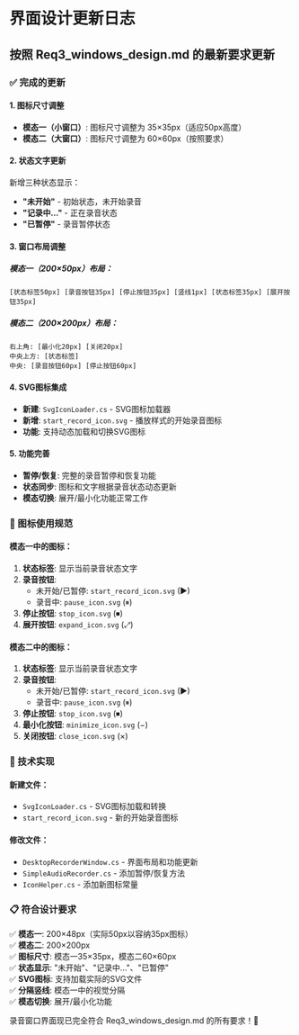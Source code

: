 # 界面设计更新日志

## 按照 Req3_windows_design.md 的最新要求更新

### ✅ 完成的更新

#### 1. 图标尺寸调整
- **模态一（小窗口）**: 图标尺寸调整为 35×35px（适应50px高度）
- **模态二（大窗口）**: 图标尺寸调整为 60×60px（按照要求）

#### 2. 状态文字更新
新增三种状态显示：
- **"未开始"** - 初始状态，未开始录音
- **"记录中..."** - 正在录音状态
- **"已暂停"** - 录音暂停状态

#### 3. 窗口布局调整

##### 模态一（200×50px）布局：
```
[状态标签50px] [录音按钮35px] [停止按钮35px] [竖线1px] [状态标签35px] [展开按钮35px]
```

##### 模态二（200×200px）布局：
```
右上角: [最小化20px] [关闭20px]
中央上方: [状态标签]
中央: [录音按钮60px] [停止按钮60px]
```

#### 4. SVG图标集成
- **新建**: `SvgIconLoader.cs` - SVG图标加载器
- **新增**: `start_record_icon.svg` - 播放样式的开始录音图标
- **功能**: 支持动态加载和切换SVG图标

#### 5. 功能完善
- **暂停/恢复**: 完整的录音暂停和恢复功能
- **状态同步**: 图标和文字根据录音状态动态更新
- **模态切换**: 展开/最小化功能正常工作

### 🎨 图标使用规范

#### 模态一中的图标：
1. **状态标签**: 显示当前录音状态文字
2. **录音按钮**: 
   - 未开始/已暂停: `start_record_icon.svg` (▶)
   - 录音中: `pause_icon.svg` (⏸)
3. **停止按钮**: `stop_icon.svg` (⏹)
4. **展开按钮**: `expand_icon.svg` (⤢)

#### 模态二中的图标：
1. **状态标签**: 显示当前录音状态文字
2. **录音按钮**: 
   - 未开始/已暂停: `start_record_icon.svg` (▶)
   - 录音中: `pause_icon.svg` (⏸)
3. **停止按钮**: `stop_icon.svg` (⏹)
4. **最小化按钮**: `minimize_icon.svg` (−)
5. **关闭按钮**: `close_icon.svg` (×)

### 🔧 技术实现

#### 新建文件：
- `SvgIconLoader.cs` - SVG图标加载和转换
- `start_record_icon.svg` - 新的开始录音图标

#### 修改文件：
- `DesktopRecorderWindow.cs` - 界面布局和功能更新
- `SimpleAudioRecorder.cs` - 添加暂停/恢复方法
- `IconHelper.cs` - 添加新图标常量

### 📋 符合设计要求

✅ **模态一**: 200×48px（实际50px以容纳35px图标）  
✅ **模态二**: 200×200px  
✅ **图标尺寸**: 模态一35×35px，模态二60×60px  
✅ **状态显示**: "未开始"、"记录中..."、"已暂停"  
✅ **SVG图标**: 支持加载实际的SVG文件  
✅ **分隔竖线**: 模态一中的视觉分隔  
✅ **模态切换**: 展开/最小化功能  

录音窗口界面现已完全符合 Req3_windows_design.md 的所有要求！🎉
